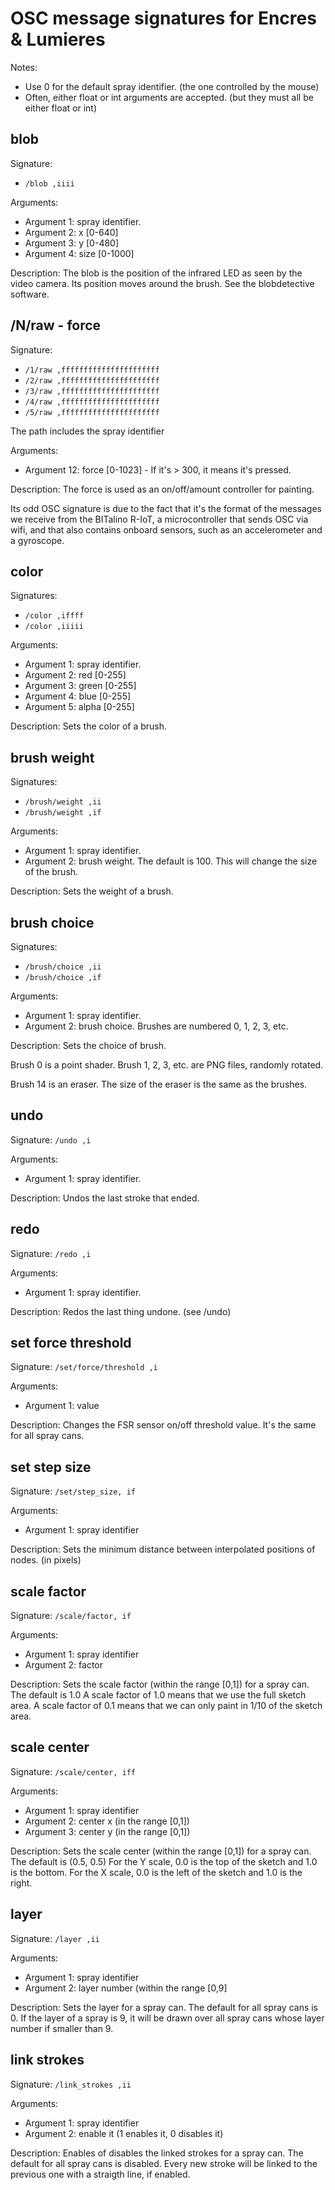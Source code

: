 # OSC message signatures for Encres & Lumieres

Notes:
* Use 0 for the default spray identifier. (the one controlled by the mouse)
* Often, either float or int arguments are accepted. (but they must all be either float or int)


## blob

Signature:
* `/blob ,iiii`

Arguments:
* Argument 1: spray identifier.
* Argument 2: x [0-640]
* Argument 3: y [0-480]
* Argument 4: size [0-1000]

Description:
The blob is the position of the infrared LED as seen by the video camera. Its
position moves around the brush.
See the blobdetective software.


## /N/raw - force

Signature:
* `/1/raw ,ffffffffffffffffffffff`
* `/2/raw ,ffffffffffffffffffffff`
* `/3/raw ,ffffffffffffffffffffff`
* `/4/raw ,ffffffffffffffffffffff`
* `/5/raw ,ffffffffffffffffffffff`

The path includes the spray identifier

Arguments:
* Argument 12: force [0-1023] - If it's > 300, it means it's pressed.

Description:
The force is used as an on/off/amount controller for painting.

Its odd OSC signature is due to the fact that it's the format of the messages we receive from the BITalino R-IoT, a microcontroller that sends OSC via wifi, and that also contains onboard sensors, such as an accelerometer and a gyroscope.

## color

Signatures:
* `/color ,iffff`
* `/color ,iiiii`

Arguments:
* Argument 1: spray identifier.
* Argument 2: red [0-255]
* Argument 3: green [0-255]
* Argument 4: blue [0-255]
* Argument 5: alpha [0-255]

Description:
Sets the color of a brush.


## brush weight

Signatures:
* `/brush/weight ,ii`
* `/brush/weight ,if`

Arguments:
* Argument 1: spray identifier.
* Argument 2: brush weight. The default is 100. This will change the size of the brush.

Description:
Sets the weight of a brush.

## brush choice

Signatures:
* `/brush/choice ,ii`
* `/brush/choice ,if`

Arguments:
* Argument 1: spray identifier.
* Argument 2: brush choice. Brushes are numbered 0, 1, 2, 3, etc.

Description:
Sets the choice of brush.

Brush 0 is a point shader. Brush 1, 2, 3, etc. are PNG files, randomly rotated.

Brush 14 is an eraser. The size of the eraser is the same as the brushes.


## undo

Signature:
`/undo ,i`

Arguments:
* Argument 1: spray identifier.

Description:
Undos the last stroke that ended.


## redo

Signature:
`/redo ,i`

Arguments:
* Argument 1: spray identifier.

Description:
Redos the last thing undone. (see /undo)


## set force threshold

Signature:
`/set/force/threshold ,i`

Arguments:
* Argument 1: value

Description:
Changes the FSR sensor on/off threshold value.
It's the same for all spray cans.


## set step size

Signature:
`/set/step_size, if`

Arguments:
* Argument 1: spray identifier

Description:
Sets the minimum distance between interpolated positions of nodes. (in pixels)


## scale factor

Signature:
`/scale/factor, if`

Arguments:
* Argument 1: spray identifier
* Argument 2: factor

Description:
Sets the scale factor (within the range [0,1]) for a spray can.
The default is 1.0
A scale factor of 1.0 means that we use the full sketch area.
A scale factor of 0.1 means that we can only paint in 1/10 of the sketch area.


## scale center

Signature:
`/scale/center, iff`

Arguments:
* Argument 1: spray identifier
* Argument 2: center x (in the range [0,1])
* Argument 3: center y (in the range [0,1])

Description:
Sets the scale center (within the range [0,1]) for a spray can.
The default is (0.5, 0.5)
For the Y scale, 0.0 is the top of the sketch and 1.0 is the bottom.
For the X scale, 0.0 is the left of the sketch and 1.0 is the right.


## layer

Signature:
`/layer ,ii`

Arguments:
* Argument 1: spray identifier
* Argument 2: layer number (within the range [0,9]

Description:
Sets the layer for a spray can.
The default for all spray cans is 0.
If the layer of a spray is 9, it will be drawn over all spray cans whose layer
number if smaller than 9.


## link strokes

Signature:
`/link_strokes ,ii`

Arguments:
* Argument 1: spray identifier
* Argument 2: enable it (1 enables it, 0 disables it)

Description:
Enables of disables the linked strokes for a spray can.
The default for all spray cans is disabled.
Every new stroke will be linked to the previous one with a straigth line, if
enabled.
